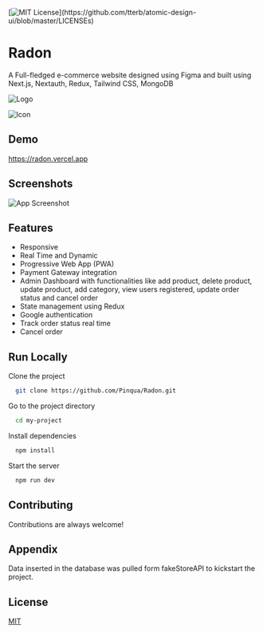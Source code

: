 
[![MIT License](https://img.shields.io/apm/l/atomic-design-ui.svg?)](https://github.com/tterb/atomic-design-ui/blob/master/LICENSEs)

# Radon

A Full-fledged e-commerce website designed using Figma and built using Next.js, Nextauth, Redux, Tailwind CSS, MongoDB

![Logo](https://radon.vercel.app/_next/image?url=%2Fimg%2FRadon.svg&w=128&q=75)

![Icon](https://radon.vercel.app/img/favicons/apple-touch-icon.png)
## Demo

https://radon.vercel.app


## Screenshots

![App Screenshot](https://i.ibb.co/C7nCj5K/radon.gif)

  
## Features

- Responsive
- Real Time and Dynamic
- Progressive Web App (PWA)
- Payment Gateway integration
- Admin Dashboard with functionalities like add product, delete product, update product, add category, view users registered, update order status and cancel order
- State management using Redux
- Google authentication
- Track order status real time
- Cancel order


## Run Locally

Clone the project

```bash
  git clone https://github.com/Pinqua/Radon.git
```

Go to the project directory

```bash
  cd my-project
```

Install dependencies

```bash
  npm install
```

Start the server

```bash
  npm run dev
```

  
## Contributing

Contributions are always welcome!

  
## Appendix

Data inserted in the database was pulled form fakeStoreAPI to kickstart the project.

  
## License

[MIT](https://choosealicense.com/licenses/mit/)

  
